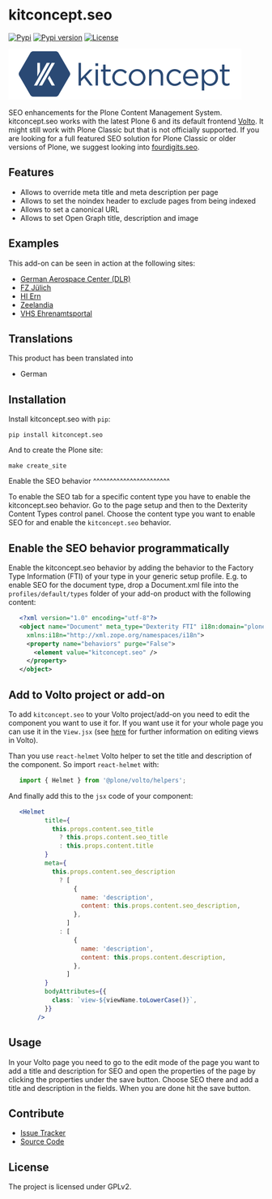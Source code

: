 # kitconcept.seo

[![Pypi](https://img.shields.io/pypi/status/kitconcept.seo.svg)](https://pypi.python.org/pypi/kitconcept.seo/)
[![Pypi version](https://img.shields.io/pypi/v/kitconcept.seo.svg)](https://pypi.python.org/pypi/kitconcept.seo/)
[![License](https://img.shields.io/pypi/l/kitconcept.seo.svg)](https://pypi.python.org/pypi/kitconcept.seo/)

[![kitconcept, GmbH](https://raw.githubusercontent.com/kitconcept/kitconcept.seo/master/kitconcept.png)](https://kitconcept.com/)

SEO enhancements for the Plone Content Management System.
kitconcept.seo works with the latest Plone 6 and its default frontend [Volto](https://github.com/plone/volto).
It might still work with Plone Classic but that is not officially supported.
If you are looking for a full featured SEO solution for Plone Classic or older versions of Plone, we suggest looking into [fourdigits.seo](https://pypi.org/project/fourdigits.seo/).


## Features

- Allows to override meta title and meta description per page
- Allows to set the noindex header to exclude pages from being indexed
- Allows to set a canonical URL
- Allows to set Open Graph title, description and image

## Examples

This add-on can be seen in action at the following sites:

- [German Aerospace Center (DLR)](www.dlr.de)
- [FZ Jülich](www.fz-juelich.de)
- [HI Ern](www.hi-ern.de/de)
- [Zeelandia](www.zeelandia.de)
- [VHS Ehrenamtsportal](www.vhs-ehrenamtsportal.de)

## Translations

This product has been translated into

- German

## Installation

Install kitconcept.seo with `pip`:

```shell
pip install kitconcept.seo
```
And to create the Plone site:

```shell
make create_site
```

Enable the SEO behavior
^^^^^^^^^^^^^^^^^^^^^^^

To enable the SEO tab for a specific content type you have to enable the kitconcept.seo behavior.
Go to the page setup and then to the Dexterity Content Types control panel.
Choose the content type you want to enable SEO for and enable the `kitconcept.seo` behavior.

## Enable the SEO behavior programmatically

Enable the kitconcept.seo behavior by adding the behavior to the Factory Type Information (FTI) of your type in your generic setup profile. E.g. to enable SEO for the document type, drop a Document.xml file into the `profiles/default/types` folder of your add-on product with the following content:

```xml
   <?xml version="1.0" encoding="utf-8"?>
   <object name="Document" meta_type="Dexterity FTI" i18n:domain="plone"
     xmlns:i18n="http://xml.zope.org/namespaces/i18n">
     <property name="behaviors" purge="False">
       <element value="kitconcept.seo" />
     </property>
   </object>
```

## Add to Volto project or add-on

To add `kitconcept.seo` to your Volto project/add-on you need to edit the component you want to use it for.
If you want use it for your whole page you can use it in the ``View.jsx`` (see [here](https://6.docs.plone.org/volto/development/customizing-views.html) for further information on editing views in Volto).

Than you use `react-helmet` Volto helper to set the title and description of the component. So import `react-helmet`
with:

```jsx
   import { Helmet } from '@plone/volto/helpers';
```

And finally add this to the `jsx` code of your component:

```jsx
   <Helmet
          title={
            this.props.content.seo_title
              ? this.props.content.seo_title
              : this.props.content.title
          }
          meta={
            this.props.content.seo_description
              ? [
                  {
                    name: 'description',
                    content: this.props.content.seo_description,
                  },
                ]
              : [
                  {
                    name: 'description',
                    content: this.props.content.description,
                  },
                ]
          }
          bodyAttributes={{
            class: `view-${viewName.toLowerCase()}`,
          }}
        />
```

## Usage

In your Volto page you need to go to the edit mode of the page you want to add a title and description for SEO and open the properties of the page by clicking the properties under the save button. Choose SEO there and add a title and description in the fields. When you are done hit the save button.

## Contribute

- [Issue Tracker](https://github.com/collective/kitconcept.seo/issues)
- [Source Code](https://github.com/collective/kitconcept.seo/)

## License

The project is licensed under GPLv2.
